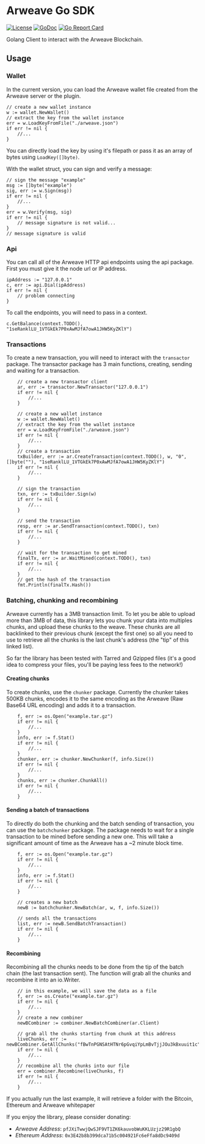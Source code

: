 # Arweave Go SDK


[![License](http://img.shields.io/badge/license-MIT-blue.svg)](https://github.com/Dev43/arweave-go/blob/master/LICENSE.md)
[![GoDoc](https://godoc.org/github.com/golang/gddo?status.svg)](https://godoc.org/github.com/Dev43/arweave-go)
[![Go Report Card](https://goreportcard.com/badge/github.com/Dev43/arweave-go)](https://goreportcard.com/report/github.com/Dev43/arweave-go)

Golang Client to interact with the Arweave Blockchain.

## Usage

### Wallet

In the current version, you can load the Arweave wallet file created from the Arweave server or the plugin.

```golang
// create a new wallet instance
w := wallet.NewWallet()
// extract the key from the wallet instance
err = w.LoadKeyFromFile("./arweave.json")
if err != nil {
	//...
}
```

You can directly load the key by using it's filepath or pass it as an array of bytes using `LoadKey([]byte)`.

With the wallet struct, you can sign and verify a message:

```golang
// sign the message "example"
msg := []byte("example")
sig, err := w.Sign(msg))
if err != nil {
	//...
}
err = w.Verify(msg, sig)
if err != nil {
	// message signature is not valid...
}
// message signature is valid
```

### Api

You can call all of the Arweave HTTP api endpoints using the api package. First you must give it the node url or IP address.

```golang
ipAddress := "127.0.0.1"
c, err := api.Dial(ipAddress)
if err != nil {
	// problem connecting
}
```

To call the endpoints, you will need to pass in a context.

```golang
c.GetBalance(context.TODO(), "1seRanklLU_1VTGkEk7P0xAwMJfA7owA1JHW5KyZKlY")
```

### Transactions

To create a new transaction, you will need to interact with the `transactor` package. The transactor package has 3 main functions, creating, sending and waiting for a transaction.

```golang
	// create a new transactor client
	ar, err := transactor.NewTransactor("127.0.0.1")
	if err != nil {
		//...
	}

	// create a new wallet instance
	w := wallet.NewWallet()
	// extract the key from the wallet instance
	err = w.LoadKeyFromFile("./arweave.json")
	if err != nil {
		//...
	}
	// create a transaction
	txBuilder, err := ar.CreateTransaction(context.TODO(), w, "0", []byte(""), "1seRanklLU_1VTGkEk7P0xAwMJfA7owA1JHW5KyZKlY")
	if err != nil {
		//...
	}
	
	// sign the transaction
	txn, err := txBuilder.Sign(w)
	if err != nil {
		//...
	}

	// send the transaction
	resp, err := ar.SendTransaction(context.TODO(), txn)
	if err != nil {
		//...
	}

	// wait for the transaction to get mined
	finalTx, err := ar.WaitMined(context.TODO(), txn)
	if err != nil {
		//...
	}
	// get the hash of the transaction
	fmt.Println(finalTx.Hash())
```

### Batching, chunking and recombining

Arweave currently has a 3MB transaction limit. To let you be able to upload more than 3MB of data, this library lets you chunk your data into multiples chunks, and upload these chunks to the weave. These chunks are all backlinked to their previous chunk (except the first one) so all you need to use to retrieve all the chunks is the last chunk's address (the "tip" of this linked list).

So far the library has been tested with Tarred and Gzipped files (it's a good idea to compress your files, you'll be paying less fees to the network!)

#### Creating chunks

To create chunks, use the `chunker` package. Currently the chunker takes 500KB chunks, encodes it to the same encoding as the Arweave (Raw Base64 URL encoding) and adds it to a transaction.

```golang
	f, err := os.Open("example.tar.gz")
	if err != nil {
		//...
	}
	info, err := f.Stat()
	if err != nil {
		//...
	}
	chunker, err := chunker.NewChunker(f, info.Size())
	if err != nil {
		//...
	}
	chunks, err := chunker.ChunkAll()
	if err != nil {
		//...
	}
```

#### Sending a batch of transactions

To directly do both the chunking and the batch sending of transaction, you can use the `batchchunker` package. The package needs to wait for a single transaction to be mined  before sending a new one. This will take a significant amount of time as the Arweave has a ~2 minute block time.

```golang
	f, err := os.Open("example.tar.gz")
	if err != nil {
		//...
	}
	info, err := f.Stat()
	if err != nil {
		//...
	}

	// creates a new batch
	newB := batchchunker.NewBatch(ar, w, f, info.Size())

	// sends all the transactions
	list, err := newB.SendBatchTransaction()
	if err != nil {
		//...
	}
```

#### Recombining

Recombining all the chunks needs to be done from the tip of the batch chain (the last transaction sent). The function will grab all the chunks and recombine it into an io.Writer.

```golang
	// in this example, we will save the data as a file
	f, err := os.Create("example.tar.gz")
	if err != nil {
		//...
	}
	// create a new combiner
	newBCombiner := combiner.NewBatchCombiner(ar.Client)

	// grab all the chunks starting from chunk at this address
	liveChunks, err := newBCombiner.GetAllChunks("fBwTnPGNSAtHTNr6pGvqiYpLmBvTjjJOu3kBxuuit1c")
	if err != nil {
		//...
	}
	// recombine all the chunks into our file
	err = combiner.Recombine(liveChunks, f)
	if err != nil {
		//...
	}
```

If you actually run the last example, it will retrieve a folder with the Bitcoin, Ethereum and Arweave whitepaper


If you enjoy the library, please consider donating:

- *Arweave Address*: `pfJXiTwwjQwSJF9VT1ZK6kauvobWuKKLUzjz29R1gbQ`
- *Ethereum Address*: `0x3E42b8b399dca71b5c004921Fc6eFfa8dDc9409d`